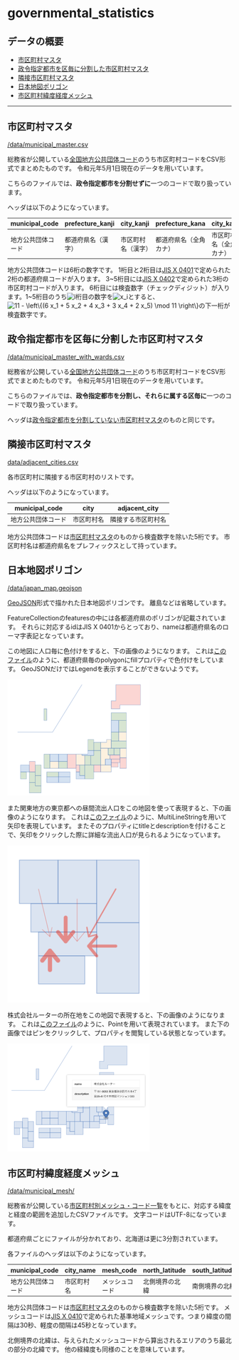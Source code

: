 # governmental_statistics

## データの概要
* [市区町村マスタ](#市区町村マスタ)
* [政令指定都市を区毎に分割した市区町村マスタ](#政令指定都市を区毎に分割した市区町村マスタ)
* [隣接市区町村マスタ](#隣接市区町村マスタ)
* [日本地図ポリゴン](#日本地図ポリゴン)
* [市区町村緯度経度メッシュ](#市区町村緯度経度メッシュ)
---

## 市区町村マスタ
[/data/municipal_master.csv](/data/municipal_master.csv)

総務省が公開している[全国地方公共団体コード](https://www.soumu.go.jp/denshijiti/code.html)のうち市区町村コードをCSV形式でまとめたものです。
令和元年5月1日現在のデータを用いています。

こちらのファイルでは、**政令指定都市を分割せずに**一つのコードで取り扱っています。

ヘッダは以下のようになっています。

| municipal_code | prefecture_kanji | city_kanji | prefecture_kana | city_kana | prefecture_roman | city_roman |
| ---- | ---- | ---- | ---- | ---- | ---- | ---- |
| 地方公共団体コード | 都道府県名（漢字） | 市区町村名（漢字） | 都道府県名（全角カナ） | 市区町村名（全角カナ） | 都道府県名（ローマ字）| 市区町村名（ローマ字）|

地方公共団体コードは6桁の数字です。
1桁目と2桁目は[JIS X 0401](https://www.jisc.go.jp/app/jis/general/GnrJISNumberNameSearchList?show&jisStdNo=X0401)で定められた2桁の都道府県コードが入ります。
3\~5桁目には[JIS X 0402](https://www.jisc.go.jp/app/jis/general/GnrJISNumberNameSearchList?show&jisStdNo=X0402)で定められた3桁の市区町村コードが入ります。
6桁目には検査数字（チェックディジット）が入ります。1\~5桁目のうち<img src="https://latex.codecogs.com/svg.image?i" alt="i">桁目の数字を<img src="https://latex.codecogs.com/svg.image?x_i" alt="x_i">とすると、<img src="https://latex.codecogs.com/svg.image?11&space;-&space;\left\{(6&space;x_1&space;&plus;&space;5&space;x_2&space;&plus;&space;4&space;x_3&space;&plus;&space;3&space;x_4&space;&plus;&space;2&space;x_5)&space;\mod&space;11&space;\right\}" alt="11 - \left\{(6 x_1 + 5 x_2 + 4 x_3 + 3 x_4 + 2 x_5) \mod 11 \right\}">の下一桁が検査数字です。

## 政令指定都市を区毎に分割した市区町村マスタ
[/data/municipal_master_with_wards.csv](/data/municipal_master_with_wards.csv)

総務省が公開している[全国地方公共団体コード](https://www.soumu.go.jp/denshijiti/code.html)のうち市区町村コードをCSV形式でまとめたものです。
令和元年5月1日現在のデータを用いています。

こちらのファイルでは、**政令指定都市を分割し、それらに属する区毎に**一つのコードで取り扱っています。

ヘッダは[政令指定都市を分割していない市区町村マスタ](#市区町村マスタ)のものと同じです。

## 隣接市区町村マスタ
[data/adjacent_cities.csv](data/adjacent_cities.csv)

各市区町村に隣接する市区町村のリストです。

ヘッダは以下のようになっています。

| municipal_code | city | adjacent_city |
| ---- | ---- | ---- |
| 地方公共団体コード | 市区町村名 | 隣接する市区町村名 |

地方公共団体コードは[市区町村マスタ](#市区町村マスタ)のものから検査数字を除いた5桁です。
市区町村名は都道府県名をプレフィックスとして持っています。

## 日本地図ポリゴン
[/data/japan_map.geojson](/data/japan_map.geojson)

[GeoJSON](https://geojson.org)形式で描かれた日本地図ポリゴンです。
離島などは省略しています。

FeatureCollectionのfeaturesの中には各都道府県のポリゴンが記載されています。
それらに対応するidはJIS X 0401からとっており、nameは都道府県名のローマ字表記となっています。

この地図に人口毎に色付けをすると、下の画像のようになります。
これは[このファイル](https://github.com/rooter-inc/governmental_statistics/blob/1eccdf149b4d478556fa045876dc30d5920eb619/data/japan_map.geojson)のように、都道府県毎のpolygonにfillプロパティで色付けをしています。
GeoJSONだけではLegendを表示することができないようです。

<img src="/images/population_map.png" alt="都道府県人口階級区分図" width="320px">

また関東地方の東京都への昼間流出人口をこの地図を使って表現すると、下の画像のようになります。
これは[このファイル](https://github.com/rooter-inc/governmental_statistics/blob/7143f7d2e5d1dd98477caa25d7333a656c69ff71/data/japan_map.geojson)のように、MultiLineStringを用いて矢印を表現しています。
またそのプロパティにtitleとdescriptionを付けることで、矢印をクリックした際に詳細な流出人口が見られるようになっています。

<img src="/images/tokyo_inflow.png" alt="関東地方各県の東京都への昼間流出人口" width="320px">

株式会社ルーターの所在地をこの地図で表現すると、下の画像のようになります。
これは[このファイル](https://github.com/rooter-inc/governmental_statistics/blob/d70e00513f9030cdf5f581eede9ce3ba8af04282/data/japan_map.geojson)のように、Pointを用いて表現されています。
また下の画像ではピンをクリックして、プロパティを閲覧している状態となっています。

<img src="/images/rooter_address.png" alt="株式会社ルーターの所在地" width="320px">

## 市区町村緯度経度メッシュ

[/data/municipal_mesh/](/data/municipal_mesh/)

総務省が公開している[市区町村別メッシュ・コード一覧](https://www.stat.go.jp/data/mesh/gaiyou.html)をもとに、対応する緯度と経度の範囲を追加したCSVファイルです。
文字コードはUTF-8になっています。

都道府県ごとにファイルが分かれており、北海道は更に3分割されています。

各ファイルのヘッダは以下のようになっています。

| municipal_code | city_name | mesh_code | north_latitude | south_latitude | west_longitude | east_longitude | remarks |
| ---- | ---- | ---- | ---- | ---- | ---- | ---- | ---- |
| 地方公共団体コード | 市区町村名 | メッシュコード | 北側境界の北緯 | 南側境界の北緯 | 西側境界の東経 | 東側境界の東経 | 備考 |

地方公共団体コードは[市区町村マスタ](#市区町村マスタ)のものから検査数字を除いた5桁です。
メッシュコードは[JIS X 0410](https://www.jisc.go.jp/app/jis/general/GnrJISNumberNameSearchList?show&jisStdNo=X0410)で定められた基準地域メッシュです。つまり緯度の間隔は30秒、軽度の間隔は45秒となっています。

北側境界の北緯は、与えられたメッシュコードから算出されるエリアのうち最北の部分の北緯です。
他の経緯度も同様のことを意味しています。
